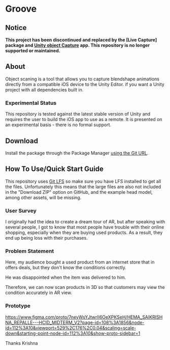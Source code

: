 # Groove

## Notice
**This project has been discontinued and replaced by the [Live Capture] package and [Unity object Capture]() app. This repository is no longer supported or maintained.** 

## About

Object scaning is a tool that allows you to capture blendshape animations directly from a compatible iOS device to the Unity Editor. if you want a Unity project with all dependencies built in.

### Experimental Status

This repository is tested against the latest stable version of Unity and requires the user to build the iOS app to use as a remote. It is presented on an experimental basis - there is no formal support.

## Download
Install the package through the Package Manager [using the Git URL](https://docs.unity3d.com/Manual/).

## How To Use/Quick Start Guide  

This repository uses [Git LFS](https://git-lfs.github.com/) so make sure you have LFS installed to get all the files. Unfortunately this means that the large files are also not included in the "Download ZIP" option on GitHub, and the example head model, among other assets, will be missing.

### User Survey

I originally had the idea to create a dream tour of AR, but after speaking with several people, I got to know that most people have trouble with their online shopping, especially when they are buying used products. As a result, they end up being loss with their purchases.

### Problem Statement
Here, my audience bought a used product from an internet store that in offers deals, but they don't know the conditions correctly.

He was disappointed when the item was delivered to him.


Therefore, we can now scan products in 3D so that customers may view the condition accurately in AR view.


### Prototype

https://www.figma.com/proto/7neyWsYJtwrIl6OeXPKSeH/HEMA_SAIKRISHNA_REPALLE---HCID_MIDTERM_V2?page-id=108%3A1856&node-id=112%3A10&viewport=529%2C176%2C0.04&scaling=scale-down&starting-point-node-id=112%3A10&show-proto-sidebar=1







Thanks
Krishna

